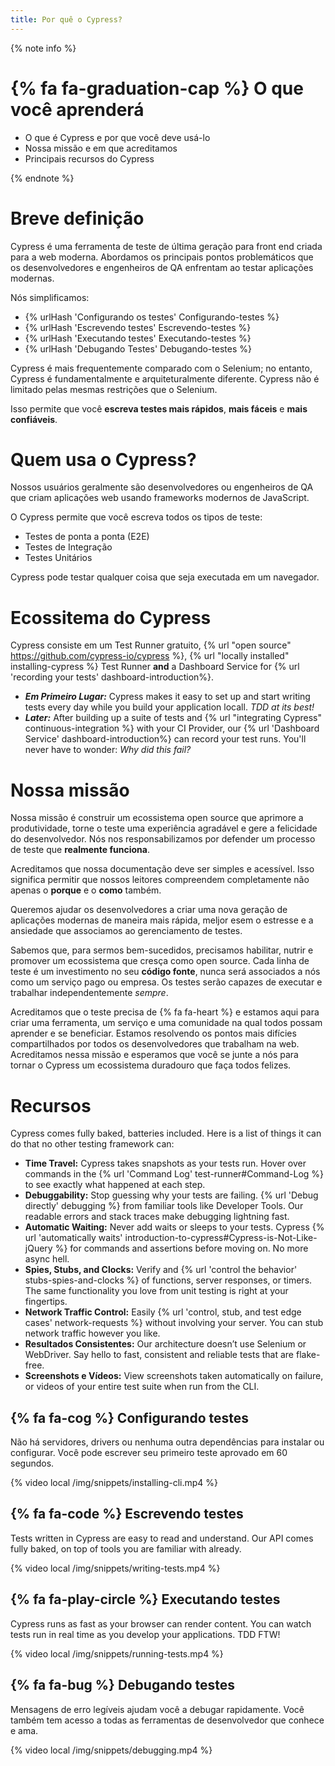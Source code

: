 ```yaml
---
title: Por quê o Cypress?
---
```


{% note info %}
# {% fa fa-graduation-cap %} O que você aprenderá

- O que é Cypress e por que você deve usá-lo
- Nossa missão e em que acreditamos
- Principais recursos do Cypress

{% endnote %}

# Breve definição

Cypress é uma ferramenta de teste de última geração para front end criada para a web moderna. Abordamos os principais pontos problemáticos que os desenvolvedores e engenheiros de QA enfrentam ao testar aplicações modernas.

Nós simplificamos:

- {% urlHash 'Configurando os testes' Configurando-testes %}
- {% urlHash 'Escrevendo testes' Escrevendo-testes %}
- {% urlHash 'Executando testes' Executando-testes %}
- {% urlHash 'Debugando Testes' Debugando-testes %}

Cypress é mais frequentemente comparado com o Selenium; no entanto, Cypress é fundamentalmente e arquiteturalmente diferente. Cypress não é limitado pelas mesmas restrições que o Selenium.

Isso permite que você  **escreva testes mais rápidos**, **mais fáceis** e **mais confiáveis**.

# Quem usa o Cypress?

Nossos usuários geralmente são desenvolvedores ou engenheiros de QA que criam aplicações web usando frameworks modernos de JavaScript.

O Cypress permite que você escreva todos os tipos de teste:

- Testes de ponta a ponta (E2E)
- Testes de Integração
- Testes Unitários

Cypress pode testar qualquer coisa que seja executada em um navegador.

# Ecossitema do Cypress

Cypress consiste em um Test Runner gratuito, {% url "open source" https://github.com/cypress-io/cypress %}, {% url "locally installed" installing-cypress %} Test Runner **and** a Dashboard Service for {% url 'recording your tests' dashboard-introduction%}.

- ***Em Primeiro Lugar:*** Cypress makes it easy to set up and start writing tests every day while you build your application locall. *TDD at its best!*
- ***Later:*** After building up a suite of tests and {% url "integrating Cypress" continuous-integration %} with your CI Provider, our  {% url 'Dashboard Service' dashboard-introduction%} can record your test runs. You'll never have to wonder: *Why did this fail?*

# Nossa missão

Nossa missão é construir um ecossistema open source que aprimore a produtividade, torne o teste uma experiência agradável e gere a felicidade do desenvolvedor.
Nós nos responsabilizamos por defender um processo de teste que **realmente funciona**.

Acreditamos que nossa documentação deve ser simples e acessível. Isso significa permitir que nossos leitores compreendem completamente não apenas o **porque** e o **como** também.

Queremos ajudar os desenvolvedores a criar uma nova geração de aplicações modernas de maneira mais rápida, meljor esem o estresse e a ansiedade que associamos ao gerenciamento de testes.

Sabemos que, para sermos bem-sucedidos, precisamos habilitar, nutrir e promover um ecossistema que cresça como open source. Cada linha de teste é um investimento no seu **código fonte**, nunca será associados a nós como um serviço pago ou empresa. Os testes serão capazes de executar e trabalhar independentemente *sempre*.

Acreditamos que o teste precisa de {% fa fa-heart %} e estamos aqui para criar uma ferramenta, um serviço e uma comunidade na qual todos possam aprender e se beneficiar. Estamos resolvendo os pontos mais difícies compartilhados por todos os desenvolvedores que trabalham na web. Acreditamos nessa missão e esperamos que você se junte a nós para tornar o Cypress um ecossistema duradouro que faça todos felizes.

# Recursos

Cypress comes fully baked, batteries included. Here is a list of things it can do that no other testing framework can:

- **Time Travel:** Cypress takes snapshots as your tests run. Hover over commands in the {% url 'Command Log' test-runner#Command-Log %} to see exactly what happened at each step.
- **Debuggability:** Stop guessing why your tests are failing. {% url 'Debug directly' debugging %} from familiar tools like Developer Tools. Our readable errors and stack traces make debugging lightning fast.
- **Automatic Waiting:** Never add waits or sleeps to your tests. Cypress {% url 'automatically waits' introduction-to-cypress#Cypress-is-Not-Like-jQuery %} for commands and assertions before moving on. No more async hell.
- **Spies, Stubs, and Clocks:** Verify and {% url 'control the behavior' stubs-spies-and-clocks %} of functions, server responses, or timers. The same functionality you love from unit testing is right at your fingertips.
- **Network Traffic Control:** Easily {% url 'control, stub, and test edge cases' network-requests %} without involving your server. You can stub network traffic however you like.
- **Resultados Consistentes:** Our architecture doesn’t use Selenium or WebDriver. Say hello to fast, consistent and reliable tests that are flake-free.
- **Screenshots e Vídeos:** View screenshots taken automatically on failure, or videos of your entire test suite when run from the CLI.

## {% fa fa-cog %} Configurando testes

Não há servidores, drivers ou nenhuma outra dependências para instalar ou configurar. Você pode escrever seu primeiro teste aprovado em 60 segundos.

{% video local /img/snippets/installing-cli.mp4 %}

## {% fa fa-code %} Escrevendo testes

Tests written in Cypress are easy to read and understand. Our API comes fully baked, on top of tools you are familiar with already.

{% video local /img/snippets/writing-tests.mp4 %}

## {% fa fa-play-circle %} Executando testes

Cypress runs as fast as your browser can render content. You can watch tests run in real time as you develop your applications. TDD FTW!

{% video local /img/snippets/running-tests.mp4 %}

## {% fa fa-bug %} Debugando testes

Mensagens de erro legíveis ajudam você a debugar rapidamente. Você também tem acesso a todas as ferramentas de desenvolvedor que conhece e ama.

{% video local /img/snippets/debugging.mp4 %}
